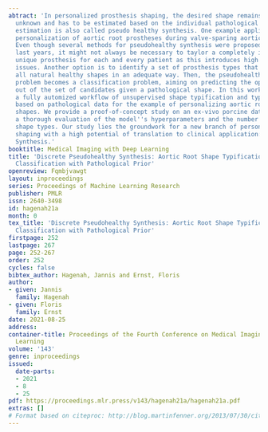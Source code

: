 ```yaml
---
abtract: 'In personalized prosthesis shaping, the desired shape remains typically
  unknown and has to be estimated based on the individual pathological shape. This
  estimation is also called pseudo healthy synthesis. One example application is the
  personalization of aortic root prostheses during valve-sparing aortic root surgery.
  Even though several methods for pseudohealthy synthesis were proposed during the
  last years, it might not always be necessary to taylor a completely individual and
  unique prosthesis for each and every patient as this introduces high costs and regulatory
  issues. Another option is to identify a set of prosthesis types that represents
  all natural healthy shapes in an adequate way. Then, the pseudohealthy synthesis
  problem becomes a classification problem, aiming on predicting the optimal prosthesis
  out of the set of candidates given a pathological shape. In this work, we present
  a fully automized workflow of unsupervised shape typification and type classification
  based on pathological data for the example of personalizing aortic root prostheses
  shapes. We provide a proof-of-concept study on an ex-vivo porcine data set, including
  a thorough evaluation of the model''s hyperparameters and the number of identified
  shape types. Our study lies the groundwork for a new branch of personalized prosthesis
  shaping with a high potential of translation to clinical application: Discrete Pseudohealthy
  Synthesis.'
booktitle: Medical Imaging with Deep Learning
title: 'Discrete Pseudohealthy Synthesis: Aortic Root Shape Typification and Type
  Classification with Pathological Prior'
openreview: Fqmbjvawgt
layout: inproceedings
series: Proceedings of Machine Learning Research
publisher: PMLR
issn: 2640-3498
id: hagenah21a
month: 0
tex_title: 'Discrete Pseudohealthy Synthesis: Aortic Root Shape Typification and Type
  Classification with Pathological Prior'
firstpage: 252
lastpage: 267
page: 252-267
order: 252
cycles: false
bibtex_author: Hagenah, Jannis and Ernst, Floris
author:
- given: Jannis
  family: Hagenah
- given: Floris
  family: Ernst
date: 2021-08-25
address:
container-title: Proceedings of the Fourth Conference on Medical Imaging with Deep
  Learning
volume: '143'
genre: inproceedings
issued:
  date-parts:
  - 2021
  - 8
  - 25
pdf: https://proceedings.mlr.press/v143/hagenah21a/hagenah21a.pdf
extras: []
# Format based on citeproc: http://blog.martinfenner.org/2013/07/30/citeproc-yaml-for-bibliographies/
---
```

